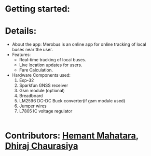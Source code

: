 # Getting started:


# Details:
- About the app:
    Merobus is an online app for online tracking of local buses near the user.
- Features:
    - Real-time tracking of local buses.
    - Live location updates for users.
    - Fare Calculation.
- Hardware Components used: 
  1. Esp-32
  2. Sparkfun GNSS receiver
  3. Gsm module (optional)
  4. Breadboard
  5. LM2596 DC-DC Buck converter(if gsm module used)
  6. Jumper wires
  7. L7805 IC voltage regulator<br><br>



# Contributors: [Hemant Mahatara](https://github.com/mahatarahemant/), [Dhiraj Chaurasiya](https://github.com/dhirajchaurasiya10/) 
